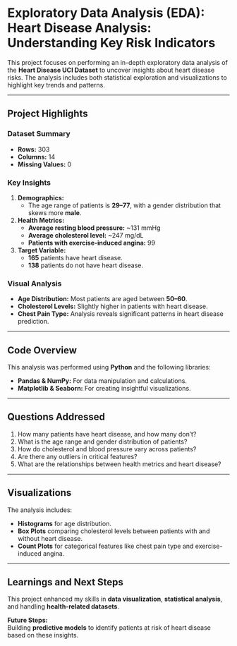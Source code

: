# **Exploratory Data Analysis (EDA): Heart Disease Analysis: Understanding Key Risk Indicators**

This project focuses on performing an in-depth exploratory data analysis of the **Heart Disease UCI Dataset** to uncover insights about heart disease risks. The analysis includes both statistical exploration and visualizations to highlight key trends and patterns.

---

## **Project Highlights**

### **Dataset Summary**
- **Rows:** 303  
- **Columns:** 14  
- **Missing Values:** 0  

### **Key Insights**
1. **Demographics:**  
   - The age range of patients is **29–77**, with a gender distribution that skews more **male**.
2. **Health Metrics:**  
   - **Average resting blood pressure:** ~131 mmHg  
   - **Average cholesterol level:** ~247 mg/dL  
   - **Patients with exercise-induced angina:** 99  
3. **Target Variable:**  
   - **165** patients have heart disease.  
   - **138** patients do not have heart disease.

### **Visual Analysis**
- **Age Distribution:** Most patients are aged between **50–60**.  
- **Cholesterol Levels:** Slightly higher in patients with heart disease.  
- **Chest Pain Type:** Analysis reveals significant patterns in heart disease prediction.  

---

## **Code Overview**

This analysis was performed using **Python** and the following libraries:  
- **Pandas & NumPy:** For data manipulation and calculations.  
- **Matplotlib & Seaborn:** For creating insightful visualizations.  

---

## **Questions Addressed**
1. How many patients have heart disease, and how many don’t?  
2. What is the age range and gender distribution of patients?  
3. How do cholesterol and blood pressure vary across patients?  
4. Are there any outliers in critical features?  
5. What are the relationships between health metrics and heart disease?  

---

## **Visualizations**

The analysis includes:  
- **Histograms** for age distribution.  
- **Box Plots** comparing cholesterol levels between patients with and without heart disease.  
- **Count Plots** for categorical features like chest pain type and exercise-induced angina.  

---

## **Learnings and Next Steps**

This project enhanced my skills in **data visualization**, **statistical analysis**, and handling **health-related datasets**.  

**Future Steps:**  
Building **predictive models** to identify patients at risk of heart disease based on these insights.
